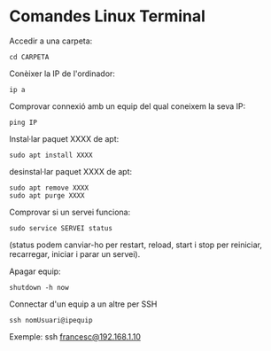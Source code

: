# Comandes Linux Terminal

Accedir a una carpeta:
```
cd CARPETA
```

Conèixer la IP de l'ordinador:
```
ip a
```

Comprovar connexió amb un equip del qual coneixem la seva IP:
```
ping IP
```

Instal·lar paquet XXXX de apt:
```
sudo apt install XXXX
```

desinstal·lar paquet XXXX de apt:
```
sudo apt remove XXXX
sudo apt purge XXXX
```

Comprovar si un servei funciona:
```
sudo service SERVEI status
```
(status podem canviar-ho per restart, reload, start i stop per reiniciar, recarregar, iniciar i parar un servei).

Apagar equip:
```
shutdown -h now
```

Connectar d'un equip a un altre per SSH
```
ssh nomUsuari@ipequip
```

Exemple: ssh francesc@192.168.1.10
